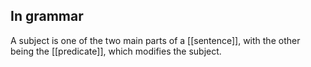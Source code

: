 ## In grammar
A subject is one of the two main parts of a [[sentence]], with the other being the [[predicate]], which modifies the subject.